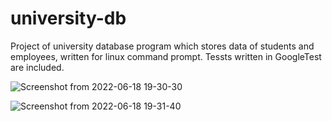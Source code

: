 # university-db

Project of university database program which stores data of students and employees, written for linux command prompt. Tessts written in GoogleTest are included.

![Screenshot from 2022-06-18 19-30-30](https://user-images.githubusercontent.com/105677485/174449944-88cbf290-27fc-40da-8ed2-117944f797b1.png)

![Screenshot from 2022-06-18 19-31-40](https://user-images.githubusercontent.com/105677485/174449961-0e0c83df-0572-4961-94aa-935418d46d9e.png)
